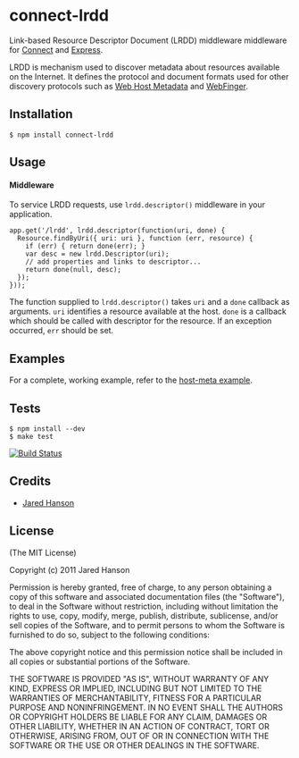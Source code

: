 # connect-lrdd

Link-based Resource Descriptor Document (LRDD) middleware middleware for [Connect](http://senchalabs.github.com/connect/)
and [Express](http://expressjs.com/).

LRDD is mechanism used to discover metadata about resources available on the
Internet.  It defines the protocol and document formats used for other discovery
protocols such as [Web Host Metadata](http://tools.ietf.org/html/rfc6415) and
[WebFinger](http://code.google.com/p/webfinger/).

## Installation

    $ npm install connect-lrdd

## Usage

#### Middleware

To service LRDD requests, use `lrdd.descriptor()` middleware in your application.

    app.get('/lrdd', lrdd.descriptor(function(uri, done) {
      Resource.findByUri({ uri: uri }, function (err, resource) {
        if (err) { return done(err); }
        var desc = new lrdd.Descriptor(uri);
        // add properties and links to descriptor...
        return done(null, desc);
      });
    }));

The function supplied to `lrdd.descriptor()` takes `uri` and a `done` callback
as arguments.  `uri` identifies a resource available at the host.  `done` is a
callback which should be called with descriptor for the resource.  If an
exception occurred, `err` should be set.

## Examples

For a complete, working example, refer to the [host-meta example](https://github.com/jaredhanson/connect-lrdd/tree/master/examples/host-meta).

## Tests

    $ npm install --dev
    $ make test

[![Build Status](https://secure.travis-ci.org/jaredhanson/connect-lrdd.png)](http://travis-ci.org/jaredhanson/connect-lrdd)

## Credits

  - [Jared Hanson](http://github.com/jaredhanson)

## License

(The MIT License)

Copyright (c) 2011 Jared Hanson

Permission is hereby granted, free of charge, to any person obtaining a copy of
this software and associated documentation files (the "Software"), to deal in
the Software without restriction, including without limitation the rights to
use, copy, modify, merge, publish, distribute, sublicense, and/or sell copies of
the Software, and to permit persons to whom the Software is furnished to do so,
subject to the following conditions:

The above copyright notice and this permission notice shall be included in all
copies or substantial portions of the Software.

THE SOFTWARE IS PROVIDED "AS IS", WITHOUT WARRANTY OF ANY KIND, EXPRESS OR
IMPLIED, INCLUDING BUT NOT LIMITED TO THE WARRANTIES OF MERCHANTABILITY, FITNESS
FOR A PARTICULAR PURPOSE AND NONINFRINGEMENT. IN NO EVENT SHALL THE AUTHORS OR
COPYRIGHT HOLDERS BE LIABLE FOR ANY CLAIM, DAMAGES OR OTHER LIABILITY, WHETHER
IN AN ACTION OF CONTRACT, TORT OR OTHERWISE, ARISING FROM, OUT OF OR IN
CONNECTION WITH THE SOFTWARE OR THE USE OR OTHER DEALINGS IN THE SOFTWARE.
